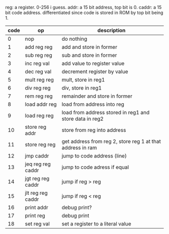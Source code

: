 
reg: a register. 0-256 i guess.
addr: a 15 bit address, top bit is 0.
caddr: a 15 bit code address. differentiated since code is stored in ROM by top bit being 1.


| code | op | description |
| ---- | -  | ----------- |
| 0    | nop | do nothing |
| 1    | add reg reg | add and store in former |
| 2    | sub reg reg | sub and store in former |
| 3 | inc reg val | add value to register value |
| 4 | dec reg val | decrement register by value |
| 5   | mult reg reg | mult, store in reg1 |
| 6   | div reg reg | div, store in reg1 |
| 7   | rem reg reg | remainder and store in former |
| 8   | load addr reg | load from address into reg |
| 9 | load reg reg  | load from address stored in reg1 and store data in reg2 |
| 10  | store reg addr | store from reg into address |
| 11 | store reg reg  | get address from reg 2, store reg 1 at that address in ram |
| 12  | jmp caddr | jump to code address (line) |
| 13 | jeq reg reg caddr | jump to code adress if equal |
| 14 | jgt reg reg caddr | jump if reg > reg |
| 15  | jlt reg reg caddr | jump if reg < reg |
| 16 | print addr | debug print? |
| 17 | print reg | debug print |
| 18 | set reg val | set a register to a literal value |
